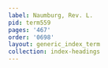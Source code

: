 ```yaml
---
label: Naumburg, Rev. L.
pid: term559
pages: '467'
order: '0698'
layout: generic_index_term
collection: index-headings
---
```

